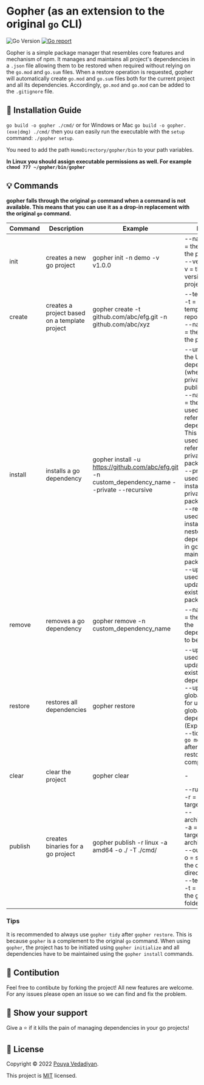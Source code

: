 # Gopher (as an extension to the original `go` CLI)
![Go Version](https://img.shields.io/badge/Go-%3E%3D%201.18-%23007d9c)
[![Go report](https://goreportcard.com/badge/github.com/vedadiyan/gopher)](https://goreportcard.com/report/github.com/vedadiyan/gopher)

Gopher is a simple package manager that resembles core features and mechanism of npm. It manages and maintains all project's dependencies in a `.json` file allowing them to be restored when required without relying on the `go.mod` and `go.sum` files. When a restore operation is requested, gopher will automatically create `go.mod` and `go.sum` files both for the current project and all its dependencies. Accordingly, `go.mod` and `go.mod` can be added to the `.gitignore` file. 

## 🚀 Installation Guide
`go build -o gopher ./cmd/` 
or for Windows or Mac
`go build -o gopher.(exe|dmg) ./cmd/`
then you can easily run the executable with the `setup` command: 
`./gopher setup`.

You need to add the path `HomeDirectory/gopher/bin` to your path variables.

**In Linux you should assign executable permissions as well. For example `chmod 777 ~/gopher/bin/gopher`**

## 💡 Commands 

**gopher falls through the original `go` command when a command is not available. This means that you can use it as a drop-in replacement with the original `go` command.**

|Command| Description  | Example | Notes |
|--|--|--|--|
| init | creates a new go project  | gopher init -n demo -v v1.0.0| --name or -n = the name of the project <br /> --version or -v = the version of the project 
| create | creates a project based on a template project | gopher create -t github.com/abc/efg.git -n github.com/abc/xyz | --template or -t = the template repository url <br/> --name or -n = the name of the project
|install| installs a go dependency | gopher install -u https://github.com/abc/efg.git -n custom_dependency_name --private --recursive | --url or -u = the URL of the dependency (whether private or public) <br /> --name or -n = the name used to reference the dependency. This name is used for referencing private packages.  <br />  --private = used for installing private packages <br /> --recursive = used for installing nested dependencies in gopher maintained packages <br /> --update = used for updating existing packages 
| remove | removes a go dependency | gopher remove -n custom_dependency_name | --name or -n = the name of the dependency to be removed
| restore | restores all dependencies | gopher restore | --update = used for updating existing dependency <br /> --update-global = used for updating global dependencies (Experimental) <br /> --tidy = runs `go mod tidy` after the restore has completed 
| clear | clear the project | gopher clear | -
| publish | creates binaries for a go project | gopher publish -r linux -a amd64 -o ./ -T ./cmd/ | --runtime or -r = specifies target OS <br /> --architecture or -a = specifies target architecture <br /> --output or -o = specifies the output directory <br /> --template or -t = specifies the go file or folder to build 

### Tips
It is recommended to always use `gopher tidy` after `gopher restore`.  This is because `gopher` is a complement to the original `go` command. 
When using `gopher`, the project has to be initiated using `gopher initialize` and all dependencies have to be maintained using the `gopher install` commands.

## 🤝 Contibution
Feel free to contibute by forking the project! All new features are welcome. For any issues please open an issue so we can find and fix the problem. 

## 💫 Show your support

Give a ⭐️ if it kills the pain of managing dependencies in your go projects!

## 📝 License

Copyright © 2022 [Pouya Vedadiyan](https://github.com/vedadiyan).

This project is [MIT](./LICENSE) licensed.

